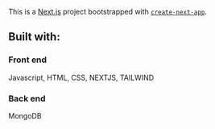 This is a [Next.js](https://nextjs.org/) project bootstrapped with [`create-next-app`](https://github.com/vercel/next.js/tree/canary/packages/create-next-app).

## Built with: 

### Front end

Javascript, HTML, CSS, NEXTJS, TAILWIND

### Back end 

MongoDB